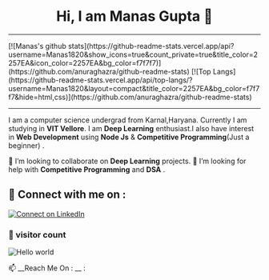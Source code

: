 <h1 align="center" > Hi, I am Manas Gupta 👋</h1>

<hr/>
[![Manas's github stats](https://github-readme-stats.vercel.app/api?username=Manas1820&show_icons=true&count_private=true&title_color=2257EA&icon_color=2257EA&bg_color=f7f7f7)](https://github.com/anuraghazra/github-readme-stats)
[![Top Langs](https://github-readme-stats.vercel.app/api/top-langs/?username=Manas1820&layout=compact&title_color=2257EA&bg_color=f7f7f7&hide=html,css)](https://github.com/anuraghazra/github-readme-stats)
<hr/>

I am a computer science undergrad from Karnal,Haryana. Currently I am studying in __VIT Vellore__. I am __Deep Learning__ enthusiast.I also have interest in __Web Development__ using __Node Js__ & __Competitive Programming__(Just a beginner) .

👯 I’m looking to collaborate on __Deep Learning__ projects.
🤔 I’m looking for help with __Competitive Programming__ and __DSA__ .

## 🔗 Connect with me on :
[![Connect on LinkedIn](https://img.shields.io/badge/--linkedin?label=LinkedIn&logo=LinkedIn&style=social)](https://www.linkedin.com/in/manas-gupta-253760192/)

### 👀 visitor count

<img src="https://profile-counter.glitch.me/Manas1820/count.svg" alt="Hello world" />

📫 __Reach Me On : __ :
<!-- - [💼 LinkedIn](https://www.linkedin.com/in/manas-gupta-253760192/) -->

<!--
**Manas1820/Manas1820** is a ✨ _special_ ✨ repository because its `README.md` (this file) appears on your GitHub profile.

Here are some ideas to get you started:

- 🔭 I’m currently working on ...
- 🌱 I’m currently learning ...
- 👯 I’m looking to collaborate on ...
- 🤔 I’m looking for help with ...
- 💬 Ask me about ...
- 📫 How to reach me: ...
- 😄 Pronouns: ...
- ⚡ Fun fact: ...
-->
